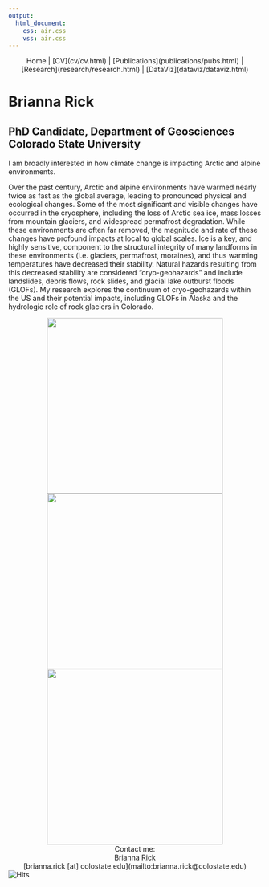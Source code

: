```yaml
---
output:
  html_document:
    css: air.css
    vss: air.css
---
```

<center>
Home | [CV](cv/cv.html) | [Publications](publications/pubs.html) | [Research](research/research.html) | [DataViz](dataviz/dataviz.html)
</center>

# Brianna Rick
## PhD Candidate, Department of Geosciences <br /> Colorado State University


I am broadly interested in how climate change is impacting Arctic and alpine environments. 

Over the past century, Arctic and alpine environments have warmed nearly twice as fast as the global average, leading to pronounced physical and ecological changes. Some of the most significant and visible changes have occurred in the cryosphere, including the loss of Arctic sea ice, mass losses from mountain glaciers, and widespread permafrost degradation.  While these environments are often far removed, the magnitude and rate of these changes have profound impacts at local to global scales. Ice is a key, and highly sensitive, component to the structural integrity of many landforms in these environments (i.e. glaciers, permafrost, moraines), and thus warming temperatures have decreased their stability. Natural hazards resulting from this decreased stability are considered “cryo-geohazards” and include landslides, debris flows, rock slides, and glacial lake outburst floods (GLOFs). My research explores the continuum of cryo-geohazards within the US and their potential impacts, including GLOFs in Alaska and the hydrologic role of rock glaciers in Colorado.

<center>
<img src="D9B8KufUYAIqVgb.jpeg" width=350></img> 
<img src="IMG_7578_LA.jpg" width=350></img> 
<img src="BR_Karthaus.jpg" width=350></img>
</center> 

<center>
Contact me: <br />
Brianna Rick <br />
[brianna.rick [at] colostate.edu](mailto:brianna.rick@colostate.edu)
</center>

<img src="https://hits.seeyoufarm.com/api/count/incr/badge.svg?url={https://briannarick.github.io/index.html}" alt="Hits" />
